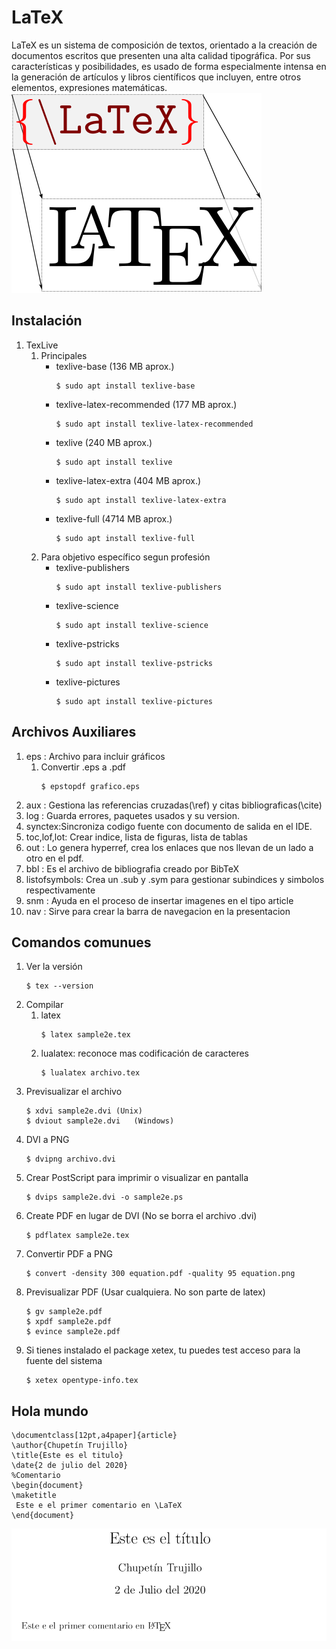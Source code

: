 # LaTeX
LaTeX es un sistema de composición de textos, orientado a la creación de documentos escritos que presenten una alta calidad tipográfica. Por sus características y posibilidades, es usado de forma especialmente intensa en la generación de artículos y libros científicos que incluyen, entre otros elementos, expresiones matemáticas.  
![](.img/1.png)  
## Instalación  
1. TexLive  
	1. Principales
		* texlive-base (136  MB aprox.)  
			```
			$ sudo apt install texlive-base
			```
		* texlive-latex-recommended (177  MB aprox.)  
			```
			$ sudo apt install texlive-latex-recommended
			```
		* texlive (240  MB aprox.)  
			```
			$ sudo apt install texlive
			```
		* texlive-latex-extra (404  MB aprox.)  
			```
			$ sudo apt install texlive-latex-extra
			```
		* texlive-full (4714 MB aprox.)  
			```
			$ sudo apt install texlive-full
			```
	2. Para objetivo específico segun profesión  
		* texlive-publishers
			```
			$ sudo apt install texlive-publishers
			```
		* texlive-science
			```
			$ sudo apt install texlive-science
			```
		* texlive-pstricks
			```
			$ sudo apt install texlive-pstricks 
			```
		* texlive-pictures
			```
			$ sudo apt install texlive-pictures
			```
## Archivos Auxiliares  
1. eps	: Archivo para incluir gráficos
	1. Convertir .eps a .pdf
		```
		$ epstopdf grafico.eps
		```
2. aux	: Gestiona las referencias cruzadas(\ref) y citas bibliograficas(\cite)
3. log	: Guarda errores, paquetes usados y su version.
4. synctex:Sincroniza codigo fuente con documento de salida en el IDE.
5. toc,lof,lot: Crear indice, lista de figuras, lista de tablas
6. out	: Lo genera hyperref, crea los enlaces que nos llevan de un lado a otro en el pdf.
7. bbl	: Es el archivo de bibliografia creado por BibTeX
8. listofsymbols: Crea un .sub y .sym para gestionar subindices y simbolos respectivamente
9. snm	: Ayuda en el proceso de insertar imagenes en el tipo article
10. nav	: Sirve para crear la barra de navegacion en la presentacion
## Comandos comunues  
1. Ver la versión
	```
	$ tex --version
	```
2. Compilar  
	1. latex
		```
		$ latex sample2e.tex
		```
	2. lualatex: reconoce mas codificación de caracteres
		```
		$ lualatex archivo.tex
		```
3. Previsualizar el archivo
	```
	$ xdvi sample2e.dvi	(Unix)
	$ dviout sample2e.dvi	(Windows)
	```
4. DVI a PNG
	```
	$ dvipng archivo.dvi
	```
5. Crear PostScript para imprimir o visualizar en pantalla
	```
	$ dvips sample2e.dvi -o sample2e.ps
	```
6. Create PDF en lugar de DVI (No se borra el archivo .dvi)
	```
	$ pdflatex sample2e.tex
	```
7. Convertir PDF a PNG
	```
	$ convert -density 300 equation.pdf -quality 95 equation.png
	```
8. Previsualizar PDF (Usar cualquiera. No son parte de latex)
	```
	$ gv sample2e.pdf
	$ xpdf sample2e.pdf
	$ evince sample2e.pdf
	```
9. Si tienes instalado el package xetex, tu puedes test acceso para la fuente del sistema
	```
	$ xetex opentype-info.tex
	```
## Hola mundo  
```
\documentclass[12pt,a4paper]{article}
\author{Chupetín Trujillo}
\title{Este es el titulo}
\date{2 de julio del 2020}
%Comentario
\begin{document}
\maketitle
 Este e el primer comentario en \LaTeX
\end{document}
```
![](.img/2.png)  
